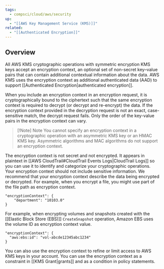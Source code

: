 ```yaml
---
tags:
  - compsci/cloud/aws/security
up:
  - "[[AWS Key Management Service (KMS)]]"
related:
  - "[[Authenticated Encryption]]"
---
```

## Overview

All AWS KMS cryptographic operations with symmetric encryption KMS keys accept an encryption context, an optional set of non-secret key–value pairs that can contain additional contextual information about the data. AWS KMS uses the encryption context as additional authenticated data (AAD) to support [[Authenticated Encryption|authenticated encryption]].

When you include an encryption context in an encryption request, it is cryptographically bound to the ciphertext such that the same encryption context is required to decrypt (or decrypt and re-encrypt) the data. If the encryption context provided in the decryption request is not an exact, case-sensitive match, the decrypt request fails. Only the order of the key-value pairs in the encryption context can vary.


> [!Note] Note
> You cannot specify an encryption context in a cryptographic operation with an asymmetric KMS key or an HMAC KMS key. Asymmetric algorithms and MAC algorithms do not support an encryption context.

The encryption context is not secret and not encrypted. It appears in plaintext in [[AWS CloudTrail#CloudTrail Events Logs|CloudTrail Logs]] so you can use it to identify and categorize your cryptographic operations. Your encryption context should not include sensitive information. We recommend that your encryption context describe the data being encrypted or decrypted. For example, when you encrypt a file, you might use part of the file path as encryption context.

```
"encryptionContext": {
    "department": "10103.0"
}    
```

For example, when encrypting volumes and snapshots created with the [[Elastic Block Store (EBS)]] `CreateSnapshot` operation, Amazon EBS uses the volume ID as encryption context value.

```
"encryptionContext": {
  "aws:ebs:id": "vol-abcde12345abc1234"
}
```

You can also use the encryption context to refine or limit access to AWS KMS keys in your account. You can use the encryption context as a constraint in [[KMS Grant|grants]] and as a condition in policy statements.